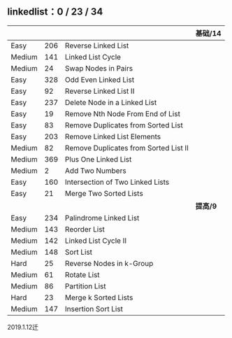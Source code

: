 
## linkedlist：0 / 23 / 34

|     |     |     |  基础/14  |
| --- | --- | --- | --- |
| Easy |206|    Reverse Linked List|
| Medium |141|    Linked List Cycle|
| Medium |24  |Swap Nodes in Pairs|
| Easy |328|    Odd Even Linked List|
| Easy |92  |Reverse Linked List II|
| Easy |237|    Delete Node in a Linked List|
| Easy |19  |Remove Nth Node From End of List|
| Easy |83  |Remove Duplicates from Sorted List|
| Easy |203|    Remove Linked List Elements|
| Medium |82  |Remove Duplicates from Sorted List II|
| Medium |369|    Plus One Linked List|
| Medium |2   |Add Two Numbers|
| Easy |160|    Intersection of Two Linked Lists|
| Easy |21  |Merge Two Sorted Lists|
|     |     |     |  **提高/9**  |
| Easy |234|    Palindrome Linked List|
| Medium |143|    Reorder List|
| Medium |142|    Linked List Cycle II|
| Medium |148|    Sort List|
| Hard |25  |Reverse Nodes in k-Group|
| Medium |61  |Rotate List|
| Medium |86  |Partition List|
| Hard |23  |Merge k Sorted Lists|
| Medium |147|    Insertion Sort List|

2019.1.12迁
